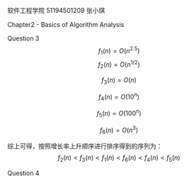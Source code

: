 软件工程学院 51194501209 张小琪

Chapter2 - Basics of Algorithm Analysis

Question 3
$$
f_1(n)=O(n^{2.5})
$$
$$
f_2(n)=O(n^{1/2})
$$

$$
f_3(n)=O(n)
$$

$$
f_4(n)=O(10^n)
$$

$$
f_5(n)=O(100^n)
$$

$$
f_6(n)=O(n^3)
$$

综上可得，按照增长率上升顺序进行排序得到的序列为：
$$
f_2(n)<f_3(n)<f_1(n)<f_6(n)<f_4(n)<f_5(n)
$$

Question 4
